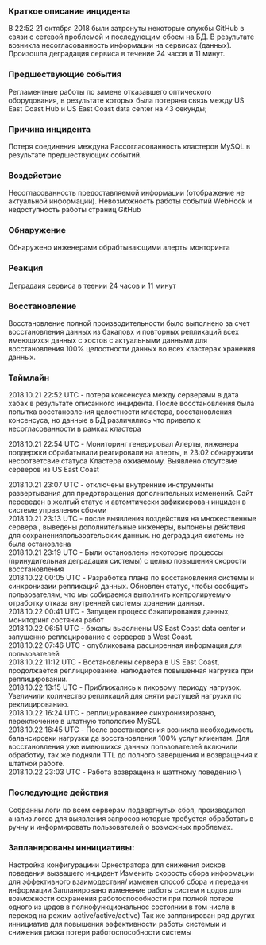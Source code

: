 ###  Краткое описание инцидента
В 22:52 21 октября 2018 были затронуты некоторые службы GitHub в связи с сетевой проблемой и последующим сбоем на БД. В результате возникла несогласованность информации на сервисах (данных). Произошла деградация сервиса в течение 24 часов и 11 минут.

### Предшествующие события
Регламентные работы по замене отказавшего оптического оборудования, в результате которых была потеряна связь между US East Coast Hub и US East Coast data center на 43 секунды; 

### Причина инцидента
Потеря соединения междуна Рассогласованность кластеров MySQL в результате предшествующих событий.

### Воздействие
Несогласованность предоставляемой информации (отображение не актуальной информации). Невозможность работы событий WebHook и недоступность работы страниц GitHub

### Обнаружение
Обнаружено инженерами обрабтывающими алерты монторинга

### Реакция
Деградаия сервиса в теении 24 часов и 11 минут

### Восстановление
Восстановление полной производительности было выполнено за счет восстановления данных из бэкаповх и повторных репликаций всех имеющихся данных с хостов с актуальными данными для восстановления 100% целостности данных во всех кластерах хранения данных.

### Таймлайн 	

2018.10.21 22:52 UTC - потеря консенсуса между серверами в дата хабах в результате описанного инцидента. После восстановления была попытка восстановления целостности кластера, восстановления консенсуса, но данные в БД различялись что привело к несогласованности в рамках кластера

2018.10.21 22:54 UTC - Мониторинг генерировал Алерты, инженера поддержки обрабатывали реагировали на алерты, в 23:02 обнаружили несоответсвие статуса Кластера ожиаемому. Выявлено отсутсвие серверов из US East Coast

2018.10.21 23:07 UTC - отключены внутренние инструменты развертывания для предотвращения дополнительных изменений. Сайт переведен в желтый статус и автомтически зафикисрован инциден в системе управления сбоями \
2018.10.21 23:13 UTC - после выявления воздействия на множественные сервера , выведены дополнительные инженеры, выпонены действия для сохраненияпользоательских данных. но деградация системы не была остановлена \
2018.10.21 23:19 UTC - Были остановлены некоторые процессы (принудительная деградация системы) с целью повышения скорости восстановления \
2018.10.22 00:05 UTC - Разработка плана по восстановления системы и синхронизаии репликаций данных. Обновлен статус, чтобы сообщить пользователям, что мы собираемся выполнить контролируемую отработку отказа внутренней системы хранения данных. \
2018.10.22 00:41 UTC - Запущен процесс бэкапирования данных, мониторинг состяния работ \
2018.10.22 06:51 UTC - бэкапы выаолнены US East Coast data center и запущенно реплецирование с серверов в West Coast. \
2018.10.22 07:46 UTC - опубликована расширенная информация для пользователей \
2018.10.22 11:12 UTC - Востановлены сервера в US East Coast, продолжается реплицирование. налюдается повышенная нагрузка при реплицировании. \
2018.10.22 13:15 UTC - Приближались к пиковому периоду нагрузок. Увеличили количество репликаций для сняти растущей нагрузки по реклицированию. \
2018.10.22 16:24 UTC - реплицированиее синхронизировано, переключение в штатную топологию MySQL \
2018.10.22 16:45 UTC - После восстановления возникла необходимость балансировки нагрузки да восстановления 100% услуг клиентам. Для восстановления уже имеющихся данных пользователей включили обработку, так же подняли TTL до полного завершения и возвращения к штатной работе. \
2018.10.22 23:03 UTC - Работа возвращена к шаттному поведению \

### Последующие действия 	

Собранны логи по всем серверам подвергнутых сбоя, производится анализ логов для выявления запросов которые требуется обработать в ручну и информировать пользователей о возможных проблемах.

### Запланированы иннициативы:
Настройка конфигурациии Оркестратора для снижения рисков поведения вызвашего инцидент
Изменить скорость сбора информации для эффективного взаимодествия/ изменен способ сбора и передачи информации
Запланировано изменение работы систем и цодов для возможности сохранения работоспособности при полной потере одного из цодов в полнофункциональнос состоянии в том числе в переход на режим active/active/active)
Так же запланирован ряд других иннициатив для повышения ээфективности работы системыи и снижения риска потери работоспособности системы